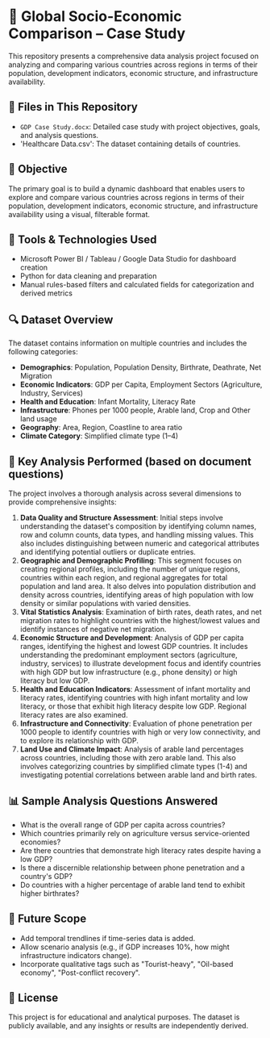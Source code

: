 # 🔁 Global Socio-Economic Comparison – Case Study

This repository presents a comprehensive data analysis project focused on analyzing and comparing various countries across regions in terms of their population, development indicators, economic structure, and infrastructure availability.

## 📂 Files in This Repository

* `GDP Case Study.docx`: Detailed case study with project objectives, goals, and analysis questions.
* 'Healthcare Data.csv': The dataset containing details of countries.

## 🎯 Objective

The primary goal is to build a dynamic dashboard that enables users to explore and compare various countries across regions in terms of their population, development indicators, economic structure, and infrastructure availability using a visual, filterable format. 

## 🧰 Tools & Technologies Used

* Microsoft Power BI / Tableau / Google Data Studio for dashboard creation 
* Python for data cleaning and preparation
* Manual rules-based filters and calculated fields for categorization and derived metrics 

## 🔍 Dataset Overview

The dataset contains information on multiple countries and includes the following categories: 

* **Demographics**: Population, Population Density, Birthrate, Deathrate, Net Migration 
* **Economic Indicators**: GDP per Capita, Employment Sectors (Agriculture, Industry, Services)
* **Health and Education**: Infant Mortality, Literacy Rate
* **Infrastructure**: Phones per 1000 people, Arable land, Crop and Other land usage 
* **Geography**: Area, Region, Coastline to area ratio 
* **Climate Category**: Simplified climate type (1–4) 

## 🧪 Key Analysis Performed (based on document questions)

The project involves a thorough analysis across several dimensions to provide comprehensive insights:

1.  **Data Quality and Structure Assessment**: Initial steps involve understanding the dataset's composition by identifying column names, row and column counts, data types, and handling missing values. This also includes distinguishing between numeric and categorical attributes and identifying potential outliers or duplicate entries. 
2.  **Geographic and Demographic Profiling**: This segment focuses on creating regional profiles, including the number of unique regions, countries within each region, and regional aggregates for total population and land area. It also delves into population distribution and density across countries, identifying areas of high population with low density or similar populations with varied densities. 
3.  **Vital Statistics Analysis**: Examination of birth rates, death rates, and net migration rates to highlight countries with the highest/lowest values and identify instances of negative net migration. 
4.  **Economic Structure and Development**: Analysis of GDP per capita ranges, identifying the highest and lowest GDP countries. It includes understanding the predominant employment sectors (agriculture, industry, services) to illustrate development focus and identify countries with high GDP but low infrastructure (e.g., phone density) or high literacy but low GDP. 
5.  **Health and Education Indicators**: Assessment of infant mortality and literacy rates, identifying countries with high infant mortality and low literacy, or those that exhibit high literacy despite low GDP. Regional literacy rates are also examined. 
6.  **Infrastructure and Connectivity**: Evaluation of phone penetration per 1000 people to identify countries with high or very low connectivity, and to explore its relationship with GDP. 
7.  **Land Use and Climate Impact**: Analysis of arable land percentages across countries, including those with zero arable land. This also involves categorizing countries by simplified climate types (1-4) and investigating potential correlations between arable land and birth rates. 

## 📊 Sample Analysis Questions Answered

* What is the overall range of GDP per capita across countries? 
* Which countries primarily rely on agriculture versus service-oriented economies? 
* Are there countries that demonstrate high literacy rates despite having a low GDP?
* Is there a discernible relationship between phone penetration and a country's GDP? 
* Do countries with a higher percentage of arable land tend to exhibit higher birthrates? 

## 🚀 Future Scope

* Add temporal trendlines if time-series data is added.
* Allow scenario analysis (e.g., if GDP increases 10%, how might infrastructure indicators change).
* Incorporate qualitative tags such as "Tourist-heavy", "Oil-based economy", "Post-conflict recovery".

## 🧾 License

This project is for educational and analytical purposes. The dataset is publicly available, and any insights or results are independently derived.
